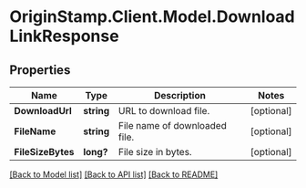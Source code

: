 # OriginStamp.Client.Model.DownloadLinkResponse
## Properties

Name | Type | Description | Notes
------------ | ------------- | ------------- | -------------
**DownloadUrl** | **string** | URL to download file. | [optional] 
**FileName** | **string** | File name of downloaded file. | [optional] 
**FileSizeBytes** | **long?** | File size in bytes. | [optional] 

[[Back to Model list]](../README.md#documentation-for-models) [[Back to API list]](../README.md#documentation-for-api-endpoints) [[Back to README]](../README.md)

